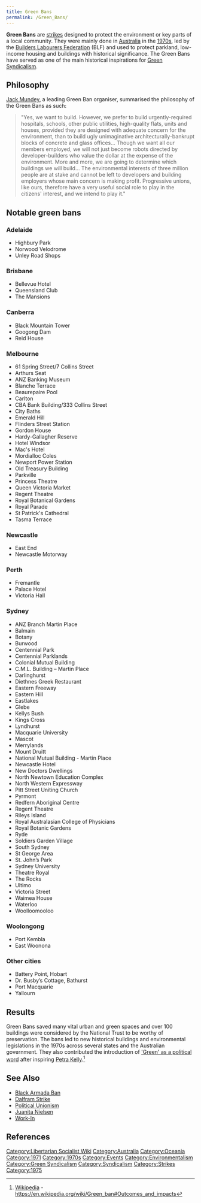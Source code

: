 ```yaml
---
title: Green Bans
permalink: /Green_Bans/
---
```


**Green Bans** are [strikes](Strike "wikilink") designed to protect the
environment or key parts of a local community. They were mainly done in
[Australia](Australia "wikilink") in the
[1970s](Timeline_of_Libertarian_Socialism_in_Oceania "wikilink"), led by
the [Builders Labourers
Federation](Builders_Labourers_Federation "wikilink") (BLF) and used to
protect parkland, low-income housing and buildings with historical
significance. The Green Bans have served as one of the main historical
inspirations for [Green Syndicalism](Green_Syndicalism "wikilink").

## Philosophy

[Jack Mundey](Jack_Mundey "wikilink"), a leading Green Ban organiser,
summarised the philosophy of the Green Bans as such:

> "Yes, we want to build. However, we prefer to build urgently-required
> hospitals, schools, other public utilities, high-quality flats, units
> and houses, provided they are designed with adequate concern for the
> environment, than to build ugly unimaginative architecturally-bankrupt
> blocks of concrete and glass offices... Though we want all our members
> employed, we will not just become robots directed by
> developer-builders who value the dollar at the expense of the
> environment. More and more, we are going to determine which buildings
> we will build... The environmental interests of three million people
> are at stake and cannot be left to developers and building employers
> whose main concern is making profit. Progressive unions, like ours,
> therefore have a very useful social role to play in the citizens'
> interest, and we intend to play it."

## Notable green bans

### Adelaide

- Highbury Park
- Norwood Velodrome
- Unley Road Shops

### Brisbane

- Bellevue Hotel
- Queensland Club
- The Mansions

### Canberra

- Black Mountain Tower
- Googong Dam
- Reid House

### Melbourne

- 61 Spring Street/7 Collins Street
- Arthurs Seat
- ANZ Banking Museum
- Blanche Terrace
- Beaurepaire Pool
- Carlton
- CBA Bank Building/333 Collins Street
- City Baths
- Emerald Hill
- Flinders Street Station
- Gordon House
- Hardy-Gallagher Reserve
- Hotel Windsor
- Mac's Hotel
- Mordialloc Coles
- Newport Power Station
- Old Treasury Building
- Parkville
- Princess Theatre
- Queen Victoria Market
- Regent Theatre
- Royal Botanical Gardens
- Royal Parade
- St Patrick's Cathedral
- Tasma Terrace

### Newcastle

- East End
- Newcastle Motorway

### Perth

- Fremantle
- Palace Hotel
- Victoria Hall

### Sydney

- ANZ Branch Martin Place
- Balmain
- Botany
- Burwood
- Centennial Park
- Centennial Parklands
- Colonial Mutual Building
- C.M.L. Building – Martin Place
- Darlinghurst
- Diethnes Greek Restaurant
- Eastern Freeway
- Eastern Hill
- Eastlakes
- Glebe
- Kellys Bush
- Kings Cross
- Lyndhurst
- Macquarie University
- Mascot
- Merrylands
- Mount Druitt
- National Mutual Building - Martin Place
- Newcastle Hotel
- New Doctors Dwellings
- North Newtown Education Complex
- North Western Expressway
- Pitt Street Uniting Church
- Pyrmont
- Redfern Aboriginal Centre
- Regent Theatre
- Rileys Island
- Royal Australasian College of Physicians
- Royal Botanic Gardens
- Ryde
- Soldiers Garden Village
- South Sydney
- St George Area
- St. John’s Park
- Sydney University
- Theatre Royal
- The Rocks
- Ultimo
- Victoria Street
- Waimea House
- Waterloo
- Woolloomooloo

### Woolongong

- Port Kembla
- East Woonona

### Other cities

- Battery Point, Hobart
- Dr. Busby’s Cottage, Bathurst
- Port Macquarie
- Yallourn

## Results

Green Bans saved many vital urban and green spaces and over 100
buildings were considered by the National Trust to be worthy of
preservation. The bans led to new historical buildings and environmental
legislations in the 1970s across several states and the Australian
government. They also contributed the introduction of ['Green' as a
political word](Environmentalism "wikilink") after inspiring [Petra
Kelly](Petra_Kelly "wikilink").[^1]

## See Also

- [Black Armada Ban](Black_Armada_Ban "wikilink")
- [Dalfram Strike](Dalfram_Strike_(1938) "wikilink")
- [Political Unionism](Political_Unionism "wikilink")
- [Juanita Nielsen](Juanita_Nielsen "wikilink")
- [Work-In](Work-In "wikilink")

## References

<references />

[Category:Libertarian Socialist
Wiki](Category:Libertarian_Socialist_Wiki "wikilink")
[Category:Australia](Category:Australia "wikilink")
[Category:Oceania](Category:Oceania "wikilink")
[Category:1971](Category:1971 "wikilink")
[Category:1970s](Category:1970s "wikilink")
[Category:Events](Category:Events "wikilink")
[Category:Environmentalism](Category:Environmentalism "wikilink")
[Category:Green Syndicalism](Category:Green_Syndicalism "wikilink")
[Category:Syndicalism](Category:Syndicalism "wikilink")
[Category:Strikes](Category:Strikes "wikilink")
[Category:1975](Category:1975 "wikilink")

[^1]: [Wikipedia](Wikipedia "wikilink") -
    <https://en.wikipedia.org/wiki/Green_ban#Outcomes_and_impacts>